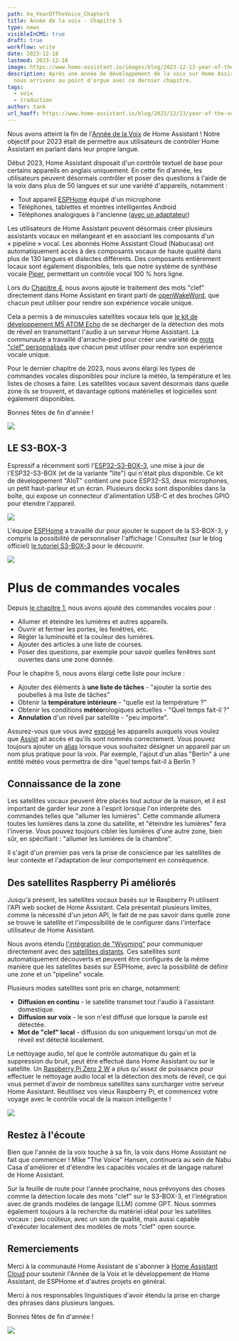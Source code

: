 ```yaml
---
path: ha_YearOfTheVoice_Chapter5
title: Année de la voix - Chapitre 5
type: news
visibleInCMS: true
draft: true
workflow: write
date: 2023-12-18
lastmod: 2023-12-18
image: https://www.home-assistant.io/images/blog/2023-12-13-year-of-the-voice-chapter-5/social.png
description: Après une année de développement de la voix sur Home Assistant,
  nous arrivons au point d'orgue avec ce dernier chapitre.
tags:
  - voix
  - traduction
author: tank
url_haoff: https://www.home-assistant.io/blog/2023/12/13/year-of-the-voice-chapter-5/
---
```

Nous avons atteint la fin de l'[Année de la Voix](https://www.home-assistant.io/blog/2022/12/20/year-of-voice/) de Home Assistant ! Notre objectif pour 2023 était de permettre aux utilisateurs de contrôler Home Assistant en parlant dans leur propre langue.

Début 2023, Home Assistant disposait d'un contrôle textuel de base pour certains appareils en anglais uniquement. En cette fin d'année, les utilisateurs peuvent désormais contrôler et poser des questions à l'aide de la voix dans plus de 50 langues et sur une variété d'appareils, notamment :

- Tout appareil [ESPHome](https://esphome.io/) équipé d'un microphone
- Téléphones, tablettes et montres intelligentes Android
- Téléphones analogiques à l'ancienne ([avec un adaptateur](https://www.home-assistant.io/voice_control/worlds-most-private-voice-assistant/))

Les utilisateurs de Home Assistant peuvent désormais créer plusieurs assistants vocaux en mélangeant et en associant les composants d'un « pipeline » vocal. Les abonnés Home Assistant Cloud (Nabucasa) ont automatiquement accès à des composants vocaux de haute qualité dans plus de 130 langues et dialectes différents. Des composants entièrement locaux sont également disponibles, tels que notre système de synthèse vocale [Piper](https://github.com/rhasspy/piper/), permettant un contrôle vocal 100 % hors ligne.

Lors du [Chapitre 4](https://www.home-assistant.io/blog/2023/10/20/year-of-the-voice-chapter-4/), nous avons ajouté le traitement des mots "clef" directement dans Home Assistant en tirant parti de [openWakeWord](https://github.com/dscripka/openWakeWord), que chacun peut utiliser pour rendre son expérience vocale unique.

Cela a permis à de minuscules satellites vocaux tels que [le kit de développement M5 ATOM Echo](https://www.home-assistant.io/voice_control/thirteen-usd-voice-remote/) de se décharger de la détection des mots de réveil en transmettant l'audio à un serveur Home Assistant. La communauté a travaillé d'arrache-pied pour créer une variété de [mots "clef" personnalisés](https://github.com/fwartner/home-assistant-wakewords-collection) que chacun peut utiliser pour rendre son expérience vocale unique.

Pour le dernier chapitre de 2023, nous avons élargi les types de commandes vocales disponibles pour inclure la météo, la température et les listes de choses à faire. Les satellites vocaux savent désormais dans quelle zone ils se trouvent, et davantage options matérielles et logicielles sont également disponibles.

Bonnes fêtes de fin d'année !

[![](https://markdown-videos-api.jorgenkh.no/youtube/erf7HqTwCGs)](https://youtu.be/erf7HqTwCGs)

## LE S3-BOX-3

Espressif a récemment sorti l'[ESP32-S3-BOX-3](https://www.espressif.com/en/news/ESP32-S3-BOX-3), une mise à jour de l'ESP32-S3-BOX (et de la variante "lite") qui n'était plus disponible. Ce kit de développement "AIoT" contient une puce ESP32-S3, deux microphones, un petit haut-parleur et un écran. Plusieurs docks sont disponibles dans la boîte, qui expose un connecteur d'alimentation USB-C et des broches GPIO pour étendre l'appareil.

[![](https://markdown-videos-api.jorgenkh.no/youtube/73QhFefsbbc)](https://youtu.be/73QhFefsbbc)

L'équipe [ESPHome](https://esphome.io/) a travaillé dur pour ajouter le support de la S3-BOX-3, y compris la possibilité de personnaliser l'affichage ! Consultez (sur le blog officiel) [le tutoriel S3-BOX-3](https://www.home-assistant.io/voice_control/s3_box_voice_assistant/) pour le découvrir.

[![](https://markdown-videos-api.jorgenkh.no/youtube/HQQfaXTbhvc)](https://youtu.be/HQQfaXTbhvc)

# Plus de commandes vocales

Depuis [le chapitre 1](https://www.home-assistant.io/blog/2023/01/26/year-of-the-voice-chapter-1/), nous avons ajouté des commandes vocales pour :

- Allumer et éteindre les lumières et autres appareils.
- Ouvrir et fermer les portes, les fenêtres, etc. 
- Régler la luminosité et la couleur des lumières.
- Ajouter des articles à une liste de courses.
- Poser des questions, par exemple pour savoir quelles fenêtres sont ouvertes dans une zone donnée. 

Pour le chapitre 5, nous avons élargi cette liste pour inclure :

- Ajouter des éléments à **une liste de tâches** - "ajouter la sortie des poubelles à ma liste de tâches" 
- Obtenir la **température intérieure** - "quelle est la température ?" 
- Obtenir les conditions **météo**rologiques actuelles - "Quel temps fait-il ?"
- **Annulation** d'un réveil par satellite - "peu importe". 

Assurez-vous que vous avez [exposé](https://www.home-assistant.io/voice_control/voice_remote_expose_devices/) les appareils auxquels vous voulez que [Assist](https://www.home-assistant.io/voice_control/) ait accès et qu'ils sont nommés correctement. Vous pouvez toujours ajouter un [alias](https://www.home-assistant.io/voice_control/aliases) lorsque vous souhaitez désigner un appareil par un nom plus pratique pour la voix. Par exemple, l'ajout d'un alias "Berlin" à une entité météo vous permettra de dire "quel temps fait-il à Berlin ?

## Connaissance de la zone

Les satellites vocaux peuvent être placés tout autour de la maison, et il est important de garder leur zone à l'esprit lorsque l'on interprète des commandes telles que "allumer les lumières". Cette commande allumera toutes les lumières dans la zone du satellite, et "éteindre les lumières" fera l'inverse. Vous pouvez toujours cibler les lumières d'une autre zone, bien sûr, en spécifiant : "allumer les lumières de la chambre".

Il s'agit d'un premier pas vers la prise de conscience par les satellites de leur contexte et l'adaptation de leur comportement en conséquence.

## Des satellites Raspberry Pi améliorés

Jusqu'à présent, les satellites vocaux basés sur le Raspberry Pi utilisent l'API web socket de Home Assistant. Cela présentait plusieurs limites, comme la nécessité d'un jeton API, le fait de ne pas savoir dans quelle zone se trouve le satellite et l'impossibilité de le configurer dans l'interface utilisateur de Home Assistant.

Nous avons étendu [l'intégration de "Wyoming"](https://github.com/rhasspy/wyoming) pour communiquer directement avec des [satellites distants](https://github.com/rhasspy/wyoming-satellite). Ces satellites sont automatiquement découverts et peuvent être configurés de la même manière que les satellites basés sur ESPHome, avec la possibilité de définir une zone et un "pipeline" vocale.

Plusieurs modes satellites sont pris en charge, notamment:

- **Diffusion en continu** - le satellite transmet tout l'audio à l'assistant domestique. 
- **Diffusion sur voix** - le son n'est diffusé que lorsque la parole est détectée.
- **Mot de "clef" local** - diffusion du son uniquement lorsqu'un mot de réveil est détecté localement.

Le nettoyage audio, tel que le contrôle automatique du gain et la suppression du bruit, peut être effectué dans Home Assistant ou sur le satellite. Un [Raspberry Pi Zero 2 W](https://www.raspberrypi.com/products/raspberry-pi-zero-2-w/) a plus qu'assez de puissance pour effectuer le nettoyage audio local et la détection des mots de réveil, ce qui vous permet d'avoir de nombreux satellites sans surcharger votre serveur Home Assistant. Réutilisez vos vieux Raspberry Pi, et commencez votre voyage avec le contrôle vocal de la maison intelligente !

![](https://portail.hacf.fr/content/images/2023/12/Year-of-the-Voice-Chapter-5.png)




## Restez à l'écoute

Bien que l'année de la voix touche à sa fin, la voix dans Home Assistant ne fait que commencer ! Mike "The Voice" Hansen, continuera au sein de Nabu Casa d'améliorer et d'étendre les capacités vocales et de langage naturel de Home Assistant.

Sur la feuille de route pour l'année prochaine, nous prévoyons des choses comme la détection locale des mots "clef" sur le S3-BOX-3, et l'intégration avec de grands modèles de langage (LLM) comme GPT. Nous sommes également toujours à la recherche du matériel idéal pour les satellites vocaux : peu coûteux, avec un son de qualité, mais aussi capable d'exécuter localement des modèles de mots "clef" open source.

## Remerciements

Merci à la communauté Home Assistant de s'abonner à [Home Assistant Cloud](https://www.nabucasa.com/) pour soutenir l'Année de la Voix et le développement de Home Assistant, de ESPHome et d'autres projets en général.

Merci à nos responsables linguistiques d'avoir étendu la prise en charge des phrases dans plusieurs langues.

Bonnes fêtes de fin d'année !

![](https://portail.hacf.fr/content/images/2023/12/home-assistant-merci-projet.png)



